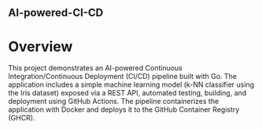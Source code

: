 ## AI-powered-CI-CD


# Overview
This project demonstrates an AI-powered Continuous Integration/Continuous Deployment (CI/CD) pipeline built with Go. The application includes a simple machine learning model (k-NN classifier using the Iris dataset) exposed via a REST API, automated testing, building, and deployment using GitHub Actions. The pipeline containerizes the application with Docker and deploys it to the GitHub Container Registry (GHCR).